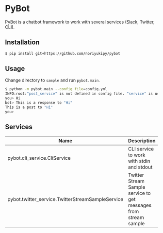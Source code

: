 # PyBot

PyBot is a chatbot framework to work with several services (Slack, Twitter, CLI).

## Installation

```sh
$ pip install git+https://github.com/noriyukipy/pybot
```

## Usage

Change directory to `sample` and run `pybot.main`.

```sh
$ python -m pybot.main --config_file=config.yml
INFO:root:"post_service" is not defined in config file. "service" is used for "post_service" instead.
you> Hi
bot> This is a response to "Hi"
This is a post to "Hi"
you>
```

## Services

| Name | Description | Stream | Post |
| --- | --- | --- | --- |
| pybot.cli_service.CliService | CLI service to work with stdin and stdout | stdin | stdout |
| pybot.twitter_service.TwitterStreamSampleService | Twitter Stream Sample service to get messages from stream sample | Twitter Stream Sample | Not implemented |